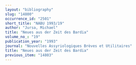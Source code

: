 ```yaml
---
layout: "bibliography"
slug: "14800"
occurrence_id: "2501"
short_title: "NABU 1993/19"
author: "Jursa, Michael"
title: "Neues aus der Zeit des Bardia"
volume_no_: "19"
publication_year: "1993"
journal: "Nouvelles Assyriologiques Brèves et Utilitaires"
title: "Neues aus der Zeit des Bardia"
previous_item: "14803"
---
```

